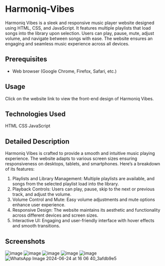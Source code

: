 # Harmoniq-Vibes
Harmoniq Vibes is a sleek and responsive music player website designed using HTML, CSS, and JavaScript. It features multiple playlists that load songs into the library upon selection. Users can play, pause, mute, adjust volume, and navigate between songs with ease. The website ensures an engaging and seamless music experience across all devices.


## Prerequisites

- Web browser (Google Chrome, Firefox, Safari, etc.)

## Usage
Click on the website link to view the front-end design of Harmoniq Vibes.

## Technologies Used
HTML
CSS
JavaScript

## Detailed Description
Harmoniq Vibes is crafted to provide a smooth and intuitive music playing experience. The website adapts to various screen sizes ensuring responsiveness on desktops, tablets, and smartphones. Here’s a breakdown of its features:

1. Playlists and Library Management: Multiple playlists are available, and songs from the selected playlist load into the library.
2. Playback Controls: Users can play, pause, skip to the next or previous track, and adjust the volume.
3. Volume Control and Mute: Easy volume adjustments and mute options enhance user experience.
4. Responsive Design: The website maintains its aesthetic and functionality across different devices and screen sizes.
5. Interactive UI: Engaging and user-friendly interface with hover effects and smooth transitions.

## Screenshots
![image](https://github.com/onkarpuri/Harmoniq/assets/120631295/e0c96132-78de-4017-9f10-3b9e64691457)
![image](https://github.com/onkarpuri/Harmoniq/assets/120631295/61416ed6-f4c9-4edf-ad06-bb8a9a1bfd1a)
![image](https://github.com/onkarpuri/Harmoniq/assets/120631295/8905b7b9-982f-49fc-b151-49c87a2b9a5e)
![image](https://github.com/onkarpuri/Harmoniq/assets/120631295/f815a36a-d8fe-4031-9674-b765022bd1d4)
![image](https://github.com/onkarpuri/Harmoniq/assets/120631295/fce33548-f525-4d20-b3e9-28f8a06f5bbb)
![WhatsApp Image 2024-06-24 at 16 06 40_3afdb9e5](https://github.com/onkarpuri/Harmoniq/assets/120631295/2a649203-bddd-4a1d-b14c-052081808721)


